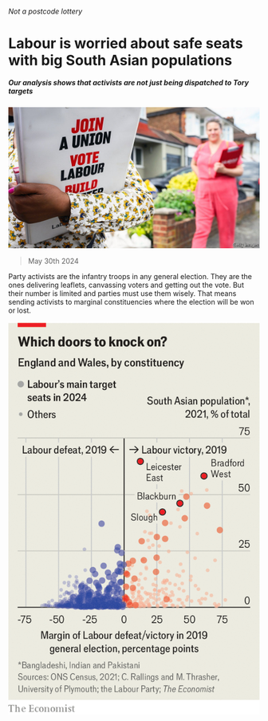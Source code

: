 ###### Not a postcode lottery

# Labour is worried about safe seats with big South Asian populations 

##### Our analysis shows that activists are not just being dispatched to Tory targets 

![image](images/20240601_BRP503.jpg) 

> May 30th 2024 

Party activists are the infantry troops in any general election. They are the ones delivering leaflets, canvassing voters and getting out the vote. But their number is limited and parties must use them wisely. That means sending activists to marginal constituencies where the election will be won or lost. 

![image](images/20240601_BRC147.png) 


